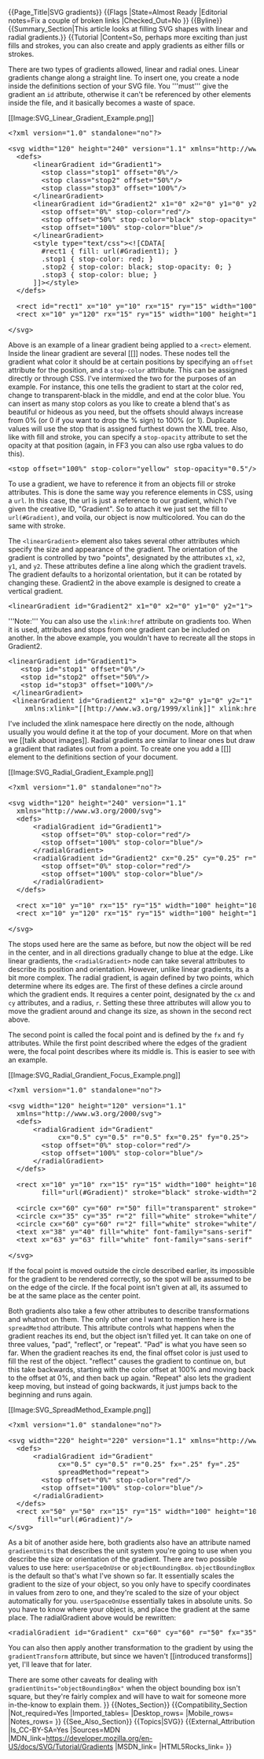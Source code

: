 {{Page_Title|SVG gradients}}
{{Flags
|State=Almost Ready
|Editorial notes=Fix a couple of broken links
|Checked_Out=No
}}
{{Byline}}
{{Summary_Section|This article looks at filling SVG shapes with linear and radial gradients.}}
{{Tutorial
|Content=So, perhaps more exciting than just fills and strokes, you can also create and apply gradients as either fills or strokes.
 
There are two types of gradients allowed, linear and radial ones. Linear gradients change along a straight line. To insert one, you create a <code><linearGradient></code> node inside the definitions section of your SVG file. You '''must''' give the gradient an <code>id</code> attribute, otherwise it can't be referenced by other elements inside the file, and it basically becomes a waste of space.

[[Image:SVG_Linear_Gradient_Example.png]]

<pre>&lt;?xml version="1.0" standalone="no"?&gt;

&lt;svg width="120" height="240" version="1.1" xmlns="http://www.w3.org/2000/svg"&gt;
  &lt;defs&gt;
      &lt;linearGradient id="Gradient1"&gt;
        &lt;stop class="stop1" offset="0%"/&gt;
        &lt;stop class="stop2" offset="50%"/&gt;
        &lt;stop class="stop3" offset="100%"/&gt;
      &lt;/linearGradient&gt;
      &lt;linearGradient id="Gradient2" x1="0" x2="0" y1="0" y2="1"&gt;
        &lt;stop offset="0%" stop-color="red"/&gt;
        &lt;stop offset="50%" stop-color="black" stop-opacity="0"/&gt;
        &lt;stop offset="100%" stop-color="blue"/&gt;
      &lt;/linearGradient&gt;
      &lt;style type="text/css"&gt;&lt;![CDATA[
        #rect1 { fill: url(#Gradient1); }
        .stop1 { stop-color: red; }
        .stop2 { stop-color: black; stop-opacity: 0; }
        .stop3 { stop-color: blue; }
      ]]&gt;&lt;/style&gt;
  &lt;/defs&gt;
 
  &lt;rect id="rect1" x="10" y="10" rx="15" ry="15" width="100" height="100"/&gt;
  &lt;rect x="10" y="120" rx="15" ry="15" width="100" height="100" fill="url(#Gradient2)"/&gt;
  
&lt;/svg&gt;</pre>
 
Above is an example of a linear gradient being applied to a <code>&lt;rect&gt;</code> element. Inside the linear gradient are several [[<stop>]] nodes. These nodes tell the gradient what color it should be at certain positions by specifying an <code>offset</code> attribute for the position, and a <code>stop-color</code> attribute. This can be assigned directly or through CSS. I've intermixed the two for the purposes of an example. For instance, this one tells the gradient to start at the color red, change to transparent-black in the middle, and end at the color blue. You can insert as many stop colors as you like to create a blend that's as beautiful or hideous as you need, but the offsets should always increase from 0% (or 0 if you want to drop the % sign) to 100% (or 1). Duplicate values will use the stop that is assigned furthest down the XML tree. Also, like with fill and stroke, you can specify a <code>stop-opacity</code> attribute to set the opacity at that position (again, in FF3 you can also use rgba values to do this).

<pre>&lt;stop offset="100%" stop-color="yellow" stop-opacity="0.5"/&gt;</pre>
 
To use a gradient, we have to reference it from an objects fill or stroke attributes. This is done the same way you reference elements in CSS, using a <code>url</code>. In this case, the url is just a reference to our gradient, which I've given the creative ID, "Gradient". So to attach it we just set the fill to <code>url(#Gradient)</code>, and voila, our object is now multicolored. You can do the same with stroke.

The <code>&lt;linearGradient&gt;</code> element also takes several other attributes which specify the size and appearance of the gradient. The orientation of the gradient is controlled by two "points", designated by the attributes <code>x1</code>, <code>x2</code>, <code>y1</code>, and <code>y2</code>. These attributes define a line along which the gradient travels. The gradient defaults to a horizontal orientation, but it can be rotated by changing these. Gradient2 in the above example is designed to create a vertical gradient.
 
<pre>&lt;linearGradient id="Gradient2" x1="0" x2="0" y1="0" y2="1"&gt;</pre>

  '''Note:''' You can also use the <code>xlink:href</code> attribute on gradients too. When it is used, attributes and stops from one gradient can be included on another. In the above example, you wouldn't have to recreate all the stops in Gradient2.
  
<pre>&lt;linearGradient id="Gradient1"&gt;
   &lt;stop id="stop1" offset="0%"/&gt;
   &lt;stop id="stop2" offset="50%"/&gt;
   &lt;stop id="stop3" offset="100%"/&gt;
 &lt;/linearGradient&gt;
 &lt;linearGradient id="Gradient2" x1="0" x2="0" y1="0" y2="1"
    xmlns:xlink="[[http://www.w3.org/1999/xlink]]" xlink:href="#Gradient1"/&gt;</pre>

I've included the xlink namespace here directly on the node, although usually you would define it at the top of your document. More on that when we [[talk about images]]. 
Radial gradients are similar to linear ones but draw a gradient that radiates out from a point. To create one you add a [[<radialGradient>]] element to the definitions section of your document.
 
[[Image:SVG_Radial_Gradient_Example.png]]

<pre>&lt;?xml version="1.0" standalone="no"?&gt;

&lt;svg width="120" height="240" version="1.1"
  xmlns="http://www.w3.org/2000/svg"&gt;
  &lt;defs&gt;
      &lt;radialGradient id="Gradient1"&gt;
        &lt;stop offset="0%" stop-color="red"/&gt;
        &lt;stop offset="100%" stop-color="blue"/&gt;
      &lt;/radialGradient&gt;
      &lt;radialGradient id="Gradient2" cx="0.25" cy="0.25" r="0.25"&gt;
        &lt;stop offset="0%" stop-color="red"/&gt;
        &lt;stop offset="100%" stop-color="blue"/&gt;
      &lt;/radialGradient&gt;
  &lt;/defs&gt;
 
  &lt;rect x="10" y="10" rx="15" ry="15" width="100" height="100" fill="url(#Gradient1)"/&gt; 
  &lt;rect x="10" y="120" rx="15" ry="15" width="100" height="100" fill="url(#Gradient2)"/&gt; 
  
&lt;/svg&gt;</pre>
 
The stops used here are the same as before, but now the object will be red in the center, and in all directions gradually change to blue at the edge. Like linear gradients, the <code>&lt;radialGradient&gt;</code> node can take several attributes to describe its position and orientation. However, unlike linear gradients, its a bit more complex. The radial gradient, is again defined by two points, which determine where its edges are. The first of these defines a circle around which the gradient ends. It requires a center point, designated by the <code>cx</code> and <code>cy</code> attributes, and a radius, <code>r</code>. Setting these three attributes will allow you to move the gradient around and change its size, as shown in the second rect above.
 
The second point is called the focal point and is defined by the <code>fx</code> and <code>fy</code> attributes. While the first point described where the edges of the gradient were, the focal point describes where its middle is. This is easier to see with an example.
 
[[Image:SVG_Radial_Grandient_Focus_Example.png]]

<pre>&lt;?xml version="1.0" standalone="no"?&gt;

&lt;svg width="120" height="120" version="1.1"
  xmlns="http://www.w3.org/2000/svg"&gt;
  &lt;defs&gt;
      &lt;radialGradient id="Gradient"
            cx="0.5" cy="0.5" r="0.5" fx="0.25" fy="0.25"&gt;
        &lt;stop offset="0%" stop-color="red"/&gt;
        &lt;stop offset="100%" stop-color="blue"/&gt;
      &lt;/radialGradient&gt;
  &lt;/defs&gt;
 
  &lt;rect x="10" y="10" rx="15" ry="15" width="100" height="100"
        fill="url(#Gradient)" stroke="black" stroke-width="2"/&gt;

  &lt;circle cx="60" cy="60" r="50" fill="transparent" stroke="white" stroke-width="2"/&gt;
  &lt;circle cx="35" cy="35" r="2" fill="white" stroke="white"/&gt;
  &lt;circle cx="60" cy="60" r="2" fill="white" stroke="white"/&gt;
  &lt;text x="38" y="40" fill="white" font-family="sans-serif" font-size="10pt"&gt;(fx,fy)&lt;/text&gt;
  &lt;text x="63" y="63" fill="white" font-family="sans-serif" font-size="10pt"&gt;(cx,cy)&lt;/text&gt;
  
&lt;/svg&gt;</pre>
 
If the focal point is moved outside the circle described earlier, its impossible for the gradient to be rendered correctly, so the spot will be assumed to be on the edge of the circle. If the focal point isn't given at all, its assumed to be at the same place as the center point.
 
Both gradients also take a few other attributes to describe transformations and whatnot on them. The only other one I want to mention here is the <code>spreadMethod</code> attribute. This attribute controls what happens when the gradient reaches its end, but the object isn't filled yet. It can take on one of three values, "pad", "reflect", or "repeat". "Pad" is what you have seen so far. When the gradient reaches its end, the final offset color is just used to fill the rest of the object. "reflect" causes the gradient to continue on, but this take backwards, starting with the color offset at 100% and moving back to the offset at 0%, and then back up again. "Repeat" also lets the gradient keep moving, but instead of going backwards, it just jumps back to the beginning and runs again.
 
[[Image:SVG_SpreadMethod_Example.png]]

<pre>&lt;?xml version="1.0" standalone="no"?&gt;

&lt;svg width="220" height="220" version="1.1" xmlns="http://www.w3.org/2000/svg"&gt;
  &lt;defs&gt;
      &lt;radialGradient id="Gradient"
            cx="0.5" cy="0.5" r="0.25" fx=".25" fy=".25"
            spreadMethod="repeat"&gt;
        &lt;stop offset="0%" stop-color="red"/&gt;
        &lt;stop offset="100%" stop-color="blue"/&gt;
      &lt;/radialGradient&gt;
  &lt;/defs&gt;
  &lt;rect x="50" y="50" rx="15" ry="15" width="100" height="100"
       fill="url(#Gradient)"/&gt;
&lt;/svg&gt;</pre>
 
As a bit of another aside here, both gradients also have an attribute named <code>gradientUnits</code> that describes the unit system you're going to use when you describe the size or orientation of the gradient. There are two possible values to use here: <code>userSpaceOnUse</code> or <code>objectBoundingBox</code>. <code>objectBoundingBox</code> is the default so that's what I've shown so far. It essentially scales the gradient to the size of your object, so you only have to specify coordinates in values from zero to one, and they're scaled to the size of your object automatically for you. <code>userSpaceOnUse</code> essentially takes in absolute units. So you have to know where your object is, and place the gradient at the same place. The radialGradient above would be rewritten:
 
<pre>&lt;radialGradient id="Gradient" cx="60" cy="60" r="50" fx="35" fy="35" gradientUnits="userSpaceOnUse"&gt;</pre>
 
You can also then apply another transformation to the gradient by using the <code>gradientTransform</code> attribute, but since we haven't [[introduced transforms]] yet, I'll leave that for later.
 
There are some other caveats for dealing with <code>gradientUnits="objectBoundingBox"</code> when the object bounding box isn't square, but they're fairly complex and will have to wait for someone more in-the-know to explain them.
}}
{{Notes_Section}}
{{Compatibility_Section
|Not_required=Yes
|Imported_tables=
|Desktop_rows=
|Mobile_rows=
|Notes_rows=
}}
{{See_Also_Section}}
{{Topics|SVG}}
{{External_Attribution
|Is_CC-BY-SA=Yes
|Sources=MDN
|MDN_link=https://developer.mozilla.org/en-US/docs/SVG/Tutorial/Gradients
|MSDN_link=
|HTML5Rocks_link=
}}